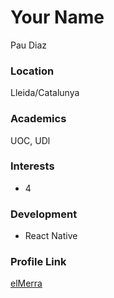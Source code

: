 # Your Name

Pau Diaz

### Location

Lleida/Catalunya

### Academics

UOC, UDl

### Interests

- 4

### Development

- React Native

### Profile Link

[elMerra](https://github.com/elMerra)

